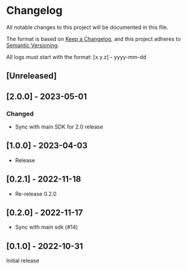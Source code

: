 # Changelog
All notable changes to this project will be documented in this file.

The format is based on [Keep a Changelog](https://keepachangelog.com/en/1.0.0/),
and this project adheres to [Semantic Versioning](https://semver.org/spec/v2.0.0.html).

All logs must start with the format: [x.y.z] - yyyy-mm-dd


## [Unreleased]

## [2.0.0] - 2023-05-01
### Changed
- Sync with main SDK for 2.0 release

## [1.0.0] - 2023-04-03
- Release

## [0.2.1] - 2022-11-18
- Re-release 0.2.0

## [0.2.0] - 2022-11-17

- Sync with main sdk (#14)

## [0.1.0] - 2022-10-31

Initial release

